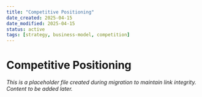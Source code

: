 ```yaml
---
title: "Competitive Positioning"
date_created: 2025-04-15
date_modified: 2025-04-15
status: active
tags: [strategy, business-model, competition]
---
```


# Competitive Positioning

*This is a placeholder file created during migration to maintain link integrity. Content to be added later.*

